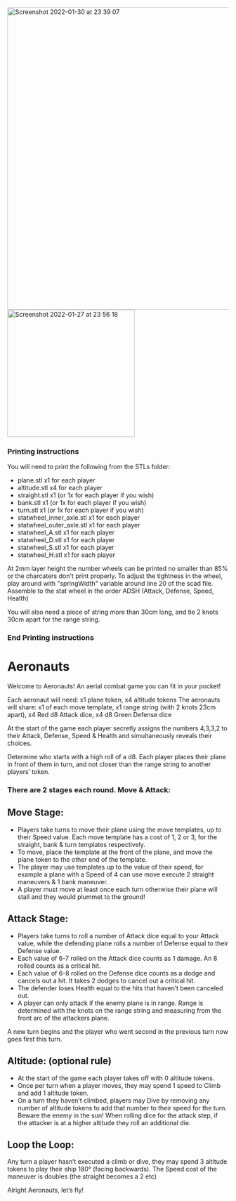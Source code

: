 <img width="689" alt="Screenshot 2022-01-30 at 23 39 07" src="https://user-images.githubusercontent.com/91621088/151722728-1c324f2c-841d-44c4-a855-62ca75a395dc.png">

<img width="290" alt="Screenshot 2022-01-27 at 23 56 18" src="https://user-images.githubusercontent.com/91621088/151462929-f3453e9a-8d7a-48c4-8527-c347105f29c7.png">

### Printing instructions

You will need to print the following from the STLs folder:

- plane.stl x1 for each player
- altitude.stl x4 for each player
- straight.stl x1 (or 1x for each player if you wish)
- bank.stl x1 (or 1x for each player if you wish)
- turn.stl x1 (or 1x for each player if you wish)
- statwheel_inner_axle.stl x1 for each player
- statwheel_outer_axle.stl x1 for each player
- statwheel_A.stl x1 for each player
- statwheel_D.stl x1 for each player
- statwheel_S.stl x1 for each player
- statwheel_H.stl x1 for each player

At 2mm layer height the number wheels can be printed no smaller than 85% or the charcaters don't print properly.
To adjust the tightness in the wheel, play around with "springWidth" variable around line 20 of the scad file.
Assemble to the stat wheel in the order ADSH (Attack, Defense, Speed, Health)

You will also need a piece of string more than 30cm long, and tie 2 knots 30cm apart for the range string.

### End Printing instructions

# Aeronauts

Welcome to Aeronauts! An aerial combat game you can fit in your pocket!

Each aeronaut will need:
x1 plane token, x4 altitude tokens
The aeronauts will share:
x1 of each move template, x1 range string (with 2 knots 23cm apart), x4 Red d8 Attack dice, x4 d8 Green Defense dice

At the start of the game each player secretly assigns the numbers 4,3,3,2 to their Attack, Defense, Speed & Health and simultaneously reveals their choices.

Determine who starts with a high roll of a d8.
Each player places their plane in front of them in turn, and not closer than the range string to another players’ token.

### There are 2 stages each round. Move & Attack:

## Move Stage:

- Players take turns to move their plane using the move templates, up to their Speed value. Each move template has a cost of 1, 2 or 3, for the straight, bank & turn templates respectively.
- To move, place the template at the front of the plane, and move the plane token to the other end of the template.
- The player may use templates up to the value of their speed, for example a plane with a Speed of 4 can use move execute 2 straight maneuvers & 1 bank maneuver.
- A player must move at least
  once each turn otherwise their plane will stall and they would plummet to the ground!

## Attack Stage:

- Players take turns to roll a number of Attack dice equal to your Attack value, while the defending plane rolls a number of Defense equal to their Defense value.
- Each value of 6-7 rolled on the Attack dice counts as 1 damage. An 8 rolled counts as a critical hit.
- Each value of 6-8 rolled on the Defense dice counts as a dodge and cancels out a hit. It takes 2 dodges to cancel out a critical hit.
- The defender loses Health equal to the hits that haven’t been canceled out.
- A player can only attack if the enemy plane is in range. Range is determined with the knots on the range string and measuring from the front arc of the attackers plane.

A new turn begins and the player who went second in the previous turn now goes first this turn.

## Altitude: (optional rule)

- At the start of the game each player takes off with 0 altitude tokens.
- Once per turn when a player moves, they may spend 1 speed to Climb and add 1 altitude token.
- On a turn they haven’t climbed, players may Dive by removing any number of altitude tokens to add that number to their speed for the turn.
  Beware the enemy in the sun! When rolling dice for the attack step, if the attacker is at a higher altitude they roll an additional die.

## Loop the Loop:

Any turn a player hasn’t executed a climb or dive, they may spend 3 altitude tokens to play their ship 180° (facing backwards). The Speed cost of the maneuver is doubles (the straight becomes a 2 etc)

Alright Aeronauts, let’s fly!
